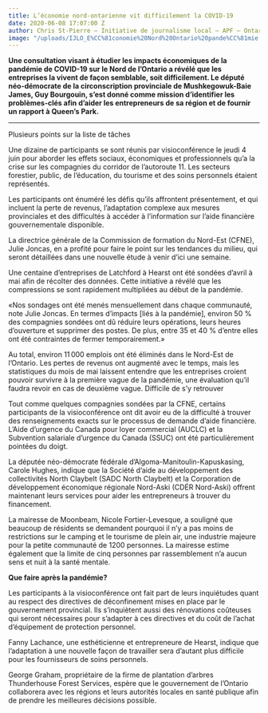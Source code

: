 ```yaml
---
title: L’économie nord-ontarienne vit difficilement la COVID-19
date: 2020-06-08 17:07:00 Z
author: Chris St-Pierre — Initiative de journalisme local – APF – Ontario
image: "/uploads/IJLO_E%CC%81conomie%20Nord%20Ontario%20pande%CC%81mie.jpg"
---
```


**Une consultation visant à étudier les impacts économiques de la pandémie de COVID-19 sur le Nord de l’Ontario a révélé que les entreprises la vivent de façon semblable, soit difficilement. Le député néo-démocrate de la circonscription provinciale de Mushkegowuk-Baie James, Guy Bourgouin, s’est donné comme mission d’identifier les problèmes-clés afin d’aider les entrepreneurs de sa région et de fournir un rapport à Queen’s Park.**
_______________________

Plusieurs points sur la liste de tâches

Une dizaine de participants se sont réunis par visioconférence le jeudi 4 juin pour aborder les effets sociaux, économiques et professionnels qu’a la crise sur les compagnies du corridor de l’autoroute 11. Les secteurs forestier, public, de l’éducation, du tourisme et des soins personnels étaient représentés. 

Les participants ont énuméré les défis qu’ils affrontent présentement, et qui incluent la perte de revenus, l’adaptation complexe aux mesures provinciales et des difficultés à accéder à l’information sur l’aide financière gouvernementale disponible.

La directrice générale de la Commission de formation du Nord-Est (CFNE), Julie Joncas, en a profité pour faire le point sur les tendances du milieu, qui seront détaillées dans une nouvelle étude à venir d’ici une semaine. 

Une centaine d’entreprises de Latchford à Hearst ont été sondées d’avril à mai afin de récolter des données. Cette initiative a révélé que les compressions se sont rapidement multipliées au début de la pandémie.

«Nos sondages ont été menés mensuellement dans chaque communauté, note Julie Joncas. En termes d’impacts [liés à la pandémie], environ 50 % des compagnies sondées ont dû réduire leurs opérations, leurs heures d’ouverture et supprimer des postes. De plus, entre 35 et 40 % d’entre elles ont été contraintes de fermer temporairement.»

Au total, environ 11 000 emplois ont été éliminés dans le Nord-Est de l’Ontario. Les pertes de revenus ont augmenté avec le temps, mais les statistiques du mois de mai laissent entendre que les entreprises croient pouvoir survivre à la première vague de la pandémie, une évaluation qu’il faudra revoir en cas de deuxième vague.
Difficile de s’y retrouver

Tout comme quelques compagnies sondées par la CFNE, certains participants de la visioconférence ont dit avoir eu de la difficulté à trouver des renseignements exacts sur le processus de demande d’aide financière. L’Aide d’urgence du Canada pour loyer commercial (AUCLC) et la Subvention salariale d’urgence du Canada (SSUC) ont été particulièrement pointées du doigt.

La députée néo-démocrate fédérale d’Algoma-Manitoulin-Kapuskasing, Carole Hughes, indique que la Société d’aide au développement des collectivités North Claybelt (SADC North Claybelt) et la Corporation de développement économique régionale Nord-Aski (CDÉR Nord-Aski) offrent maintenant leurs services pour aider les entrepreneurs à trouver du financement. 

La mairesse de Moonbeam, Nicole Fortier-Levesque, a souligné que beaucoup de résidents se demandent pourquoi il n’y a pas moins de restrictions sur le camping et le tourisme de plein air, une industrie majeure pour la petite communauté de 1200 personnes. La mairesse estime également que la limite de cinq personnes par rassemblement n’a aucun sens et nuit à la santé mentale.

**Que faire après la pandémie?**

Les participants à la visioconférence ont fait part de leurs inquiétudes quant au respect des directives de déconfinement mises en place par le gouvernement provincial. Ils s’inquiètent aussi des rénovations coûteuses qui seront nécessaires pour s’adapter à ces directives et du coût de l’achat d’équipement de protection personnel.

Fanny Lachance, une esthéticienne et entrepreneure de Hearst, indique que l’adaptation à une nouvelle façon de travailler sera d’autant plus difficile pour les fournisseurs de soins personnels.

George Graham, propriétaire de la firme de plantation d’arbres Thunderhouse Forest Services, espère que le gouvernement de l’Ontario collaborera avec les régions et leurs autorités locales en santé publique afin de prendre les meilleures décisions possible.
